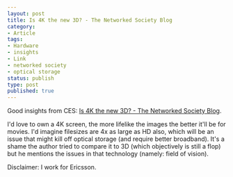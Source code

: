 ```yaml
---
layout: post
title: Is 4K the new 3D? - The Networked Society Blog
category:
- Article
tags:
- Hardware
- insights
- Link
- networked society
- optical storage
status: publish
type: post
published: true
---
```

Good insights from CES: <a href="http://www.ericsson.com/thinkingahead/the-networked-society-blog/2012/01/18/is-4k-the-new-3d/">Is 4K the new 3D? - The Networked Society Blog</a>.

I'd love to own a 4K screen, the more lifelike the images the better it'll be for movies. I'd imagine filesizes are 4x as large as HD also, which will be an issue that might kill off optical storage (and require better broadband). It's a shame the author tried to compare it to 3D (which objectively is still a flop) but he mentions the issues in that technology (namely: field of vision).

Disclaimer: I work for Ericsson.
